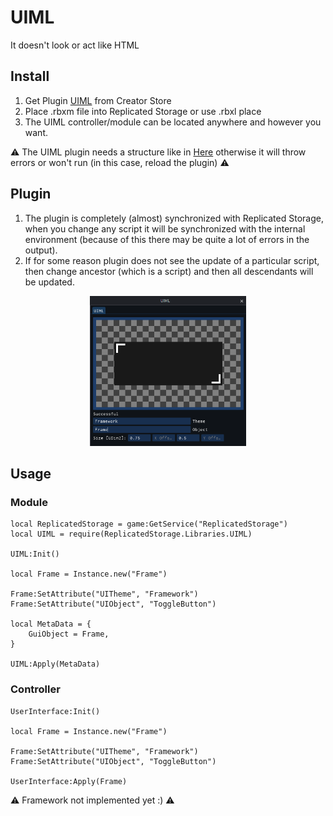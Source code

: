 # UIML

It doesn't look or act like HTML

## Install

  1. Get Plugin [UIML](https://create.roblox.com/store/asset/70518553415141/UIML) from Creator Store
  1. Place .rbxm file into Replicated Storage or use .rbxl place
  1. The UIML controller/module can be located anywhere and however you want.

:warning: The UIML plugin needs a structure like in [Here](/src/ReplicatedStorage) otherwise it will throw errors or won't run (in this case, reload the plugin) :warning:

## Plugin

1. The plugin is completely (almost) synchronized with Replicated Storage, when you change any script it will be synchronized with the internal environment (because of this there may be quite a lot of errors in the output).
1. If for some reason plugin does not see the update of a particular script, then change ancestor (which is a script) and then all descendants will be updated.

<p align="center">
  <img src="Assets/UIML Plugin.png" alt="Logo" width="250"/>
</p>

## Usage

### Module

```luau
local ReplicatedStorage = game:GetService("ReplicatedStorage")
local UIML = require(ReplicatedStorage.Libraries.UIML)

UIML:Init()

local Frame = Instance.new("Frame")

Frame:SetAttribute("UITheme", "Framework")
Frame:SetAttribute("UIObject", "ToggleButton")

local MetaData = {
    GuiObject = Frame,
}

UIML:Apply(MetaData)
```

### Controller

```luau
UserInterface:Init()

local Frame = Instance.new("Frame")

Frame:SetAttribute("UITheme", "Framework")
Frame:SetAttribute("UIObject", "ToggleButton")

UserInterface:Apply(Frame)
```

:warning: Framework not implemented yet :) :warning: